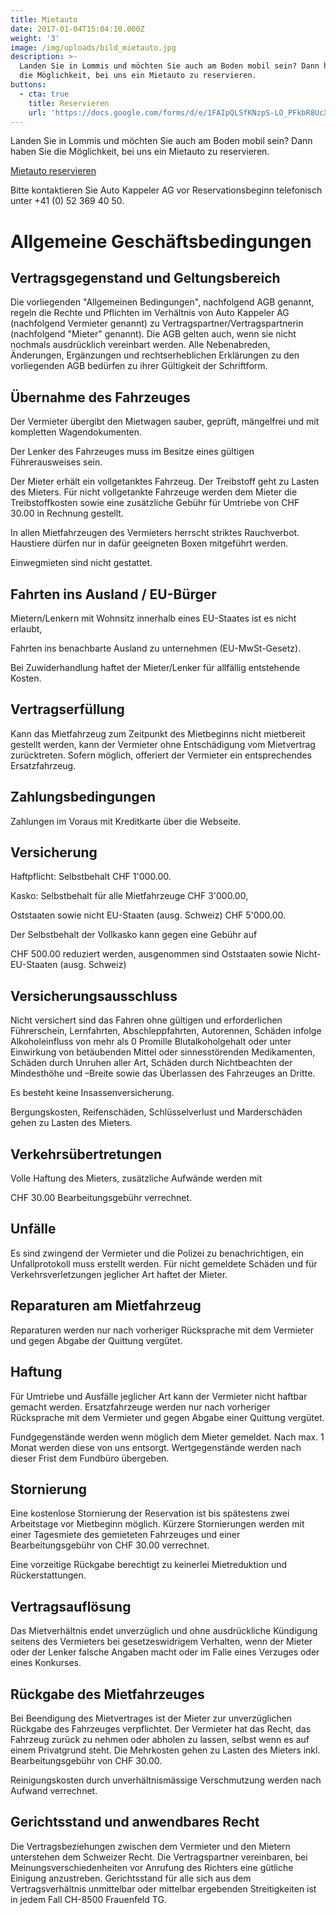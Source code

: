 ```yaml
---
title: Mietauto
date: 2017-01-04T15:04:10.000Z
weight: '3'
image: /img/uploads/bild_mietauto.jpg
description: >-
  Landen Sie in Lommis und möchten Sie auch am Boden mobil sein? Dann haben Sie
  die Möglichkeit, bei uns ein Mietauto zu reservieren.
buttons:
  - cta: true
    title: Reservieren
    url: 'https://docs.google.com/forms/d/e/1FAIpQLSfKNzpS-LO_PFkbR8UcXd2bBl2Rf8Sb4JOitPKNzs5o4n1JPA/viewform'
---
```


Landen Sie in Lommis und möchten Sie auch am Boden mobil sein? Dann haben Sie die Möglichkeit, bei uns ein Mietauto zu reservieren.

[Mietauto reservieren](https://docs.google.com/forms/d/e/1FAIpQLSfKNzpS-LO_PFkbR8UcXd2bBl2Rf8Sb4JOitPKNzs5o4n1JPA/viewform)

Bitte kontaktieren Sie Auto Kappeler AG vor Reservationsbeginn telefonisch unter +41 (0) 52 369 40 50.

# Allgemeine Geschäftsbedingungen
## Vertragsgegenstand und Geltungsbereich

Die vorliegenden "Allgemeinen Bedingungen", nachfolgend AGB genannt, regeln die Rechte und Pflichten im Verhältnis von Auto Kappeler AG (nachfolgend Vermieter genannt) zu Vertragspartner/Vertragspartnerin (nachfolgend "Mieter" genannt). Die AGB gelten auch, wenn sie nicht nochmals ausdrücklich vereinbart werden. Alle Nebenabreden, Änderungen, Ergänzungen und rechtserheblichen Erklärungen zu den vorliegenden AGB bedürfen zu ihrer Gültigkeit der Schriftform.

## Übernahme des Fahrzeuges

Der Vermieter übergibt den Mietwagen sauber, geprüft, mängelfrei und mit kompletten Wagendokumenten.

Der Lenker des Fahrzeuges muss im Besitze eines gültigen Führerausweises sein.

Der Mieter erhält ein vollgetanktes Fahrzeug. Der Treibstoff geht zu Lasten des Mieters. Für nicht vollgetankte Fahrzeuge werden dem Mieter die Treibstoffkosten sowie eine zusätzliche Gebühr für Umtriebe von CHF 30.00 in Rechnung gestellt.

In allen Mietfahrzeugen des Vermieters herrscht striktes Rauchverbot. Haustiere dürfen nur in dafür geeigneten Boxen mitgeführt werden.

Einwegmieten sind nicht gestattet.

## Fahrten ins Ausland / EU-Bürger

Mietern/Lenkern mit Wohnsitz innerhalb eines EU-Staates ist es nicht erlaubt,

Fahrten ins benachbarte Ausland zu unternehmen (EU-MwSt-Gesetz).

Bei Zuwiderhandlung haftet der Mieter/Lenker für allfällig entstehende Kosten.

## Vertragserfüllung

Kann das Mietfahrzeug zum Zeitpunkt des Mietbeginns nicht mietbereit gestellt werden, kann der Vermieter ohne Entschädigung vom Mietvertrag zurücktreten. Sofern möglich, offeriert der Vermieter ein entsprechendes Ersatzfahrzeug.

## Zahlungsbedingungen

Zahlungen im Voraus mit Kreditkarte über die Webseite.

## Versicherung

Haftpflicht:  Selbstbehalt CHF 1'000.00.

Kasko: Selbstbehalt für alle Mietfahrzeuge CHF 3'000.00,

Oststaaten sowie nicht EU-Staaten (ausg. Schweiz) CHF 5'000.00.

Der Selbstbehalt der Vollkasko kann gegen eine Gebühr auf

CHF 500.00 reduziert werden, ausgenommen sind Oststaaten sowie Nicht-EU-Staaten (ausg. Schweiz)

## Versicherungsausschluss

Nicht versichert sind das Fahren ohne gültigen und erforderlichen Führerschein, Lernfahrten, Abschleppfahrten, Autorennen, Schäden infolge Alkoholeinfluss von mehr als 0 Promille Blutalkoholgehalt oder unter Einwirkung von betäubenden Mittel oder sinnesstörenden Medikamenten, Schäden durch Unruhen aller Art, Schäden durch Nichtbeachten der Mindesthöhe und –Breite sowie das Überlassen des Fahrzeuges an Dritte.

Es besteht keine Insassenversicherung.

Bergungskosten, Reifenschäden, Schlüsselverlust und Marderschäden gehen zu Lasten des Mieters.

## Verkehrsübertretungen

Volle Haftung des Mieters, zusätzliche Aufwände werden mit

CHF 30.00 Bearbeitungsgebühr verrechnet.

## Unfälle

Es sind zwingend der Vermieter und die Polizei zu benachrichtigen, ein Unfallprotokoll muss erstellt werden. Für nicht gemeldete Schäden und für Verkehrsverletzungen jeglicher Art haftet der Mieter.

## Reparaturen am Mietfahrzeug

Reparaturen werden nur nach vorheriger Rücksprache mit dem Vermieter und gegen Abgabe der Quittung vergütet.

## Haftung

Für Umtriebe und Ausfälle jeglicher Art kann der Vermieter nicht haftbar gemacht werden. Ersatzfahrzeuge werden nur nach vorheriger Rücksprache mit dem Vermieter und gegen Abgabe einer Quittung vergütet.

Fundgegenstände werden wenn möglich dem Mieter gemeldet. Nach max. 1 Monat werden diese von uns entsorgt. Wertgegenstände werden nach dieser Frist dem Fundbüro übergeben.

## Stornierung

Eine kostenlose Stornierung der Reservation ist bis spätestens zwei Arbeitstage vor Mietbeginn möglich. Kürzere Stornierungen werden mit einer Tagesmiete des gemieteten Fahrzeuges und einer Bearbeitungsgebühr von CHF 30.00 verrechnet.

Eine vorzeitige Rückgabe berechtigt zu keinerlei Mietreduktion und Rückerstattungen.

## Vertragsauflösung

Das Mietverhältnis endet unverzüglich und ohne ausdrückliche Kündigung seitens des Vermieters bei gesetzeswidrigem Verhalten, wenn der Mieter oder der Lenker falsche Angaben macht oder im Falle eines Verzuges oder eines Konkurses.

## Rückgabe des Mietfahrzeuges

Bei Beendigung des Mietvertrages ist der Mieter zur unverzüglichen Rückgabe des Fahrzeuges verpflichtet. Der Vermieter hat das Recht, das Fahrzeug zurück zu nehmen oder abholen zu lassen, selbst wenn es auf einem Privatgrund steht. Die Mehrkosten gehen zu Lasten des Mieters inkl. Bearbeitungsgebühr von CHF 30.00.

Reinigungskosten durch unverhältnismässige Verschmutzung werden nach Aufwand verrechnet.

## Gerichtsstand und anwendbares Recht

Die Vertragsbeziehungen zwischen dem Vermieter und den Mietern unterstehen dem Schweizer Recht. Die Vertragspartner vereinbaren, bei Meinungsverschiedenheiten vor Anrufung des Richters eine gütliche Einigung anzustreben. Gerichtsstand für alle sich aus dem Vertragsverhältnis unmittelbar oder mittelbar ergebenden Streitigkeiten ist in jedem Fall CH-8500 Frauenfeld TG.
